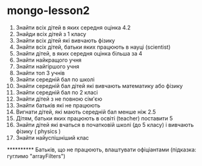 # mongo-lesson2

1) Знайти всіх дітей в яких середня оцінка 4.2
2) Знайди всіх дітей з 1 класу
3) Знайти всіх дітей які вивчають фізику
4) Знайти всіх дітей, батьки яких працюють в науці (scientist)
5) Знайти дітей, в яких середня оцінка більша за 4
6) Знайти найкращого учня
7) Знайти найгіршого учня
8) Знайти топ 3 учнів
9) Знайти середній бал по школі
10) Знайти середній бал дітей які вивчають математику або фізику
11) Знайти середній бал по 2 класі
12) Знайти дітей з не повною сім'єю
13) Знайти батьків які не працюють
14) Вигнати дітей, які мають середній бал менше ніж 2.5
15) Дітям, батьки яких працюють в освіті (teacher) поставити 5
16) Знайти дітей які вчаться в початковій школі (до 5 класу) і вивчають фізику ( physics )
17) Знайти найуспішніший клас

********** Батьків, що не працюють, влаштувати офіціантами (підказка: гуглимо "arrayFilters")